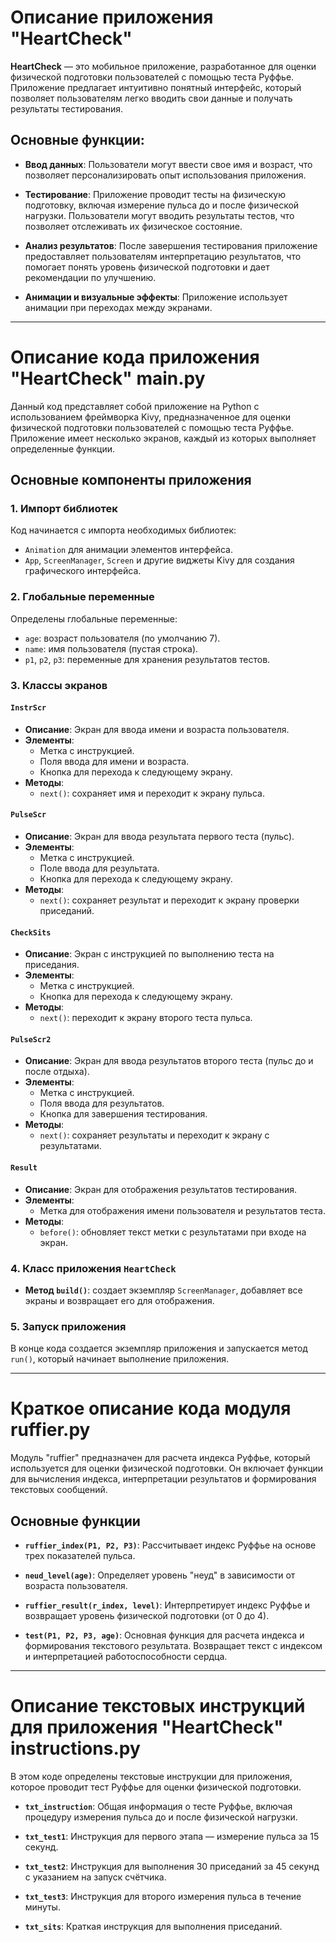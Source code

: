 # Описание приложения "HeartCheck"

**HeartCheck** — это мобильное приложение, разработанное для оценки физической подготовки пользователей с помощью теста Руффье. Приложение предлагает интуитивно понятный интерфейс, который позволяет пользователям легко вводить свои данные и получать результаты тестирования.

## Основные функции:

- **Ввод данных**: Пользователи могут ввести свое имя и возраст, что позволяет персонализировать опыт использования приложения.
  
- **Тестирование**: Приложение проводит тесты на физическую подготовку, включая измерение пульса до и после физической нагрузки. Пользователи могут вводить результаты тестов, что позволяет отслеживать их физическое состояние.
  
- **Анализ результатов**: После завершения тестирования приложение предоставляет пользователям интерпретацию результатов, что помогает понять уровень физической подготовки и дает рекомендации по улучшению.
  
- **Анимации и визуальные эффекты**: Приложение использует анимации при переходах между экранами.

-------------------------------------------------

# Описание кода приложения "HeartCheck" main.py

Данный код представляет собой приложение на Python с использованием фреймворка Kivy, предназначенное для оценки физической подготовки пользователей с помощью теста Руффье. Приложение имеет несколько экранов, каждый из которых выполняет определенные функции.

## Основные компоненты приложения

### 1. Импорт библиотек
Код начинается с импорта необходимых библиотек:
- `Animation` для анимации элементов интерфейса.
- `App`, `ScreenManager`, `Screen` и другие виджеты Kivy для создания графического интерфейса.

### 2. Глобальные переменные
Определены глобальные переменные:
- `age`: возраст пользователя (по умолчанию 7).
- `name`: имя пользователя (пустая строка).
- `p1`, `p2`, `p3`: переменные для хранения результатов тестов.

### 3. Классы экранов

#### `InstrScr`
- **Описание**: Экран для ввода имени и возраста пользователя.
- **Элементы**:
  - Метка с инструкцией.
  - Поля ввода для имени и возраста.
  - Кнопка для перехода к следующему экрану.
- **Методы**:
  - `next()`: сохраняет имя и переходит к экрану пульса.

#### `PulseScr`
- **Описание**: Экран для ввода результата первого теста (пульс).
- **Элементы**:
  - Метка с инструкцией.
  - Поле ввода для результата.
  - Кнопка для перехода к следующему экрану.
- **Методы**:
  - `next()`: сохраняет результат и переходит к экрану проверки приседаний.

#### `CheckSits`
- **Описание**: Экран с инструкцией по выполнению теста на приседания.
- **Элементы**:
  - Метка с инструкцией.
  - Кнопка для перехода к следующему экрану.
- **Методы**:
  - `next()`: переходит к экрану второго теста пульса.

#### `PulseScr2`
- **Описание**: Экран для ввода результатов второго теста (пульс до и после отдыха).
- **Элементы**:
  - Метка с инструкцией.
  - Поля ввода для результатов.
  - Кнопка для завершения тестирования.
- **Методы**:
  - `next()`: сохраняет результаты и переходит к экрану с результатами.

#### `Result`
- **Описание**: Экран для отображения результатов тестирования.
- **Элементы**:
  - Метка для отображения имени пользователя и результатов теста.
- **Методы**:
  - `before()`: обновляет текст метки с результатами при входе на экран.

### 4. Класс приложения `HeartCheck`
- **Метод `build()`**: создает экземпляр `ScreenManager`, добавляет все экраны и возвращает его для отображения.

### 5. Запуск приложения
В конце кода создается экземпляр приложения и запускается метод `run()`, который начинает выполнение приложения.

--------------------------------------------

# Краткое описание кода модуля ruffier.py

Модуль "ruffier" предназначен для расчета индекса Руффье, который используется для оценки физической подготовки. Он включает функции для вычисления индекса, интерпретации результатов и формирования текстовых сообщений.

## Основные функции

- **`ruffier_index(P1, P2, P3)`**: Рассчитывает индекс Руффье на основе трех показателей пульса.
  
- **`neud_level(age)`**: Определяет уровень "неуд" в зависимости от возраста пользователя.

- **`ruffier_result(r_index, level)`**: Интерпретирует индекс Руффье и возвращает уровень физической подготовки (от 0 до 4).

- **`test(P1, P2, P3, age)`**: Основная функция для расчета индекса и формирования текстового результата. Возвращает текст с индексом и интерпретацией работоспособности сердца.

---------------------------------------------

# Описание текстовых инструкций для приложения "HeartCheck" instructions.py

В этом коде определены текстовые инструкции для приложения, которое проводит тест Руффье для оценки физической подготовки.

- **`txt_instruction`**: Общая информация о тесте Руффье, включая процедуру измерения пульса до и после физической нагрузки.
  
- **`txt_test1`**: Инструкция для первого этапа — измерение пульса за 15 секунд.

- **`txt_test2`**: Инструкция для выполнения 30 приседаний за 45 секунд с указанием на запуск счётчика.

- **`txt_test3`**: Инструкция для второго измерения пульса в течение минуты.

- **`txt_sits`**: Краткая инструкция для выполнения приседаний.
